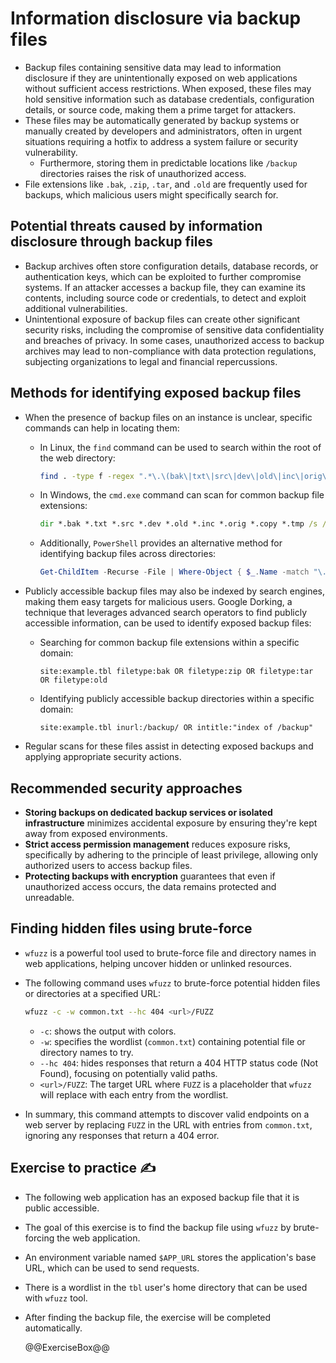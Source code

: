 # Information disclosure via backup files

* Backup files containing sensitive data may lead to information disclosure if they are unintentionally exposed on web applications without sufficient access restrictions. When exposed, these files may hold sensitive information such as database credentials, configuration details, or source code, making them a prime target for attackers.
* These files may be automatically generated by backup systems or manually created by developers and administrators, often in urgent situations requiring a hotfix to address a system failure or security vulnerability.
  * Furthermore, storing them in predictable locations like `/backup` directories raises the risk of unauthorized access.
* File extensions like `.bak`, `.zip`, `.tar`, and `.old` are frequently used for backups, which malicious users might specifically search for.

## Potential threats caused by information disclosure through backup files

* Backup archives often store configuration details, database records, or authentication keys, which can be exploited to further compromise systems. If an attacker accesses a backup file, they can examine its contents, including source code or credentials, to detect and exploit additional vulnerabilities.
* Unintentional exposure of backup files can create other significant security risks, including the compromise of sensitive data confidentiality and breaches of privacy. In some cases, unauthorized access to backup archives may lead to non-compliance with data protection regulations, subjecting organizations to legal and financial repercussions.

## Methods for identifying exposed backup files

* When the presence of backup files on an instance is unclear, specific commands can help in locating them:
  * In Linux, the `find` command can be used to search within the root of the web directory:

    ```bash
    find . -type f -regex ".*\.\(bak\|txt\|src\|dev\|old\|inc\|orig\|copy\|tmp\)$"
    ```

  * In Windows, the `cmd.exe` command can scan for common backup file extensions:

    ```cmd
    dir *.bak *.txt *.src *.dev *.old *.inc *.orig *.copy *.tmp /s /b
    ```

  * Additionally, `PowerShell` provides an alternative method for identifying backup files across directories:

    ```powershell
    Get-ChildItem -Recurse -File | Where-Object { $_.Name -match "\.(bak|txt|src|dev|old|inc|orig|copy|tmp)$" }
    ```

* Publicly accessible backup files may also be indexed by search engines, making them easy targets for malicious users. Google Dorking, a technique that leverages advanced search operators to find publicly accessible information, can be used to identify exposed backup files:
  * Searching for common backup file extensions within a specific domain:

    ```plaintext
    site:example.tbl filetype:bak OR filetype:zip OR filetype:tar OR filetype:old
    ```

  * Identifying publicly accessible backup directories within a specific domain:

    ```plaintext
    site:example.tbl inurl:/backup/ OR intitle:"index of /backup"
    ```

* Regular scans for these files assist in detecting exposed backups and applying appropriate security actions.

## Recommended security approaches

* **Storing backups on dedicated backup services or isolated infrastructure** minimizes accidental exposure by ensuring they're kept away from exposed environments.
* **Strict access permission management** reduces exposure risks, specifically by adhering to the principle of least privilege, allowing only authorized users to access backup files.
* **Protecting backups with encryption** guarantees that even if unauthorized access occurs, the data remains protected and unreadable.

## Finding hidden files using brute-force

* `wfuzz` is a powerful tool used to brute-force file and directory names in web applications, helping uncover hidden or unlinked resources.
* The following command uses `wfuzz` to brute-force potential hidden files or directories at a specified URL:

  ```bash
  wfuzz -c -w common.txt --hc 404 <url>/FUZZ
  ```

  * `-c`: shows the output with colors.
  * `-w`: specifies the wordlist (`common.txt`) containing potential file or directory names to try.
  * `--hc 404`: hides responses that return a 404 HTTP status code (Not Found), focusing on potentially valid paths.
  * `<url>/FUZZ`: The target URL where `FUZZ` is a placeholder that `wfuzz` will replace with each entry from the wordlist.
* In summary, this command attempts to discover valid endpoints on a web server by replacing `FUZZ` in the URL with entries from `common.txt`, ignoring any responses that return a 404 error.

## Exercise to practice :writing_hand:

* The following web application has an exposed backup file that it is public accessible.
* The goal of this exercise is to find the backup file using `wfuzz` by brute-forcing the web application.
* An environment variable named `$APP_URL` stores the application's base URL, which can be used to send requests.
* There is a wordlist in the `tbl` user's home directory that can be used with `wfuzz` tool.
* After finding the backup file, the exercise will be completed automatically.

  @@ExerciseBox@@
